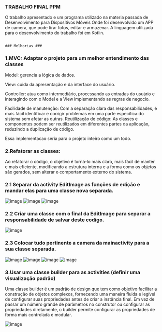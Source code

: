 ### TRABALHO FINAL PPM ###

O trabalho apresentado e um programa utilizado na materia passada de  Desenvolvimento para Dispositivos Móveis
Onde foi desenvolvido um APP de camera, que pode tirar fotos, editar e armazenar.
A linguagem utilizada para o desenvolvimento do trabalho foi em Kotlin.

                                                                                                    ### Melhorias ###


### 1.MVC: Adaptar o projeto para um melhor entendimento das classes ###

Model: gerencia a lógica de dados.

View: cuida da apresentação e da interface do usuário.

Controller: atua como intermediário, processando as entradas do usuário e interagindo com o Model e a View implementando as regras de negocio.

Facilidade de manutenção: Com a separação clara das responsabilidades, é mais fácil identificar e corrigir problemas em uma parte específica do sistema sem afetar as outras.
Reutilização de código: As classes e componentes podem ser reutilizados em diferentes partes da aplicação, reduzindo a duplicação de código.

Essa implementacao seria para o projeto inteiro como um todo.

### 2.Refatorar as classes: ###

Ao refatorar o código, o objetivo é torná-lo mais claro, mais fácil de manter e mais eficiente, modificando a estrutura interna e a forma como os objetos são gerados, sem alterar o comportamento externo do sistema.

### 2.1 Separar da activity EditImage as funções de edição e mandar elas para uma classe nova separada. ###

![image](https://github.com/user-attachments/assets/b09689d1-4d7c-45b9-86dd-c2167ca8248e)
![image](https://github.com/user-attachments/assets/16ec653c-1db4-4797-99e4-5a559452d564)
![image](https://github.com/user-attachments/assets/03f2e566-a8a3-4dfe-b333-ae45ad96bbe9)

 
### 2.2 Criar uma classe com o final da EditImage para separar a responsabilidade de salvar deste codigo. ###

![image](https://github.com/user-attachments/assets/600fb8e4-f380-422d-8337-609a4d3c3e6b)

 
### 2.3 Colocar tudo pertinente a camera da mainactivity para a sua classe separada.  ###

![image](https://github.com/user-attachments/assets/ad3b1f12-3ae5-4972-b6cb-05d3f30cf20d)
![image](https://github.com/user-attachments/assets/01387c6f-b52f-4de7-8948-66144a0c8962)
![image](https://github.com/user-attachments/assets/f5625b35-d71e-432a-ad8e-fd865294af50)
![image](https://github.com/user-attachments/assets/245609bf-f8b5-487c-a322-d644063d89db)

 
### 3.Usar uma classe builder para as activities (definir uma visualização padrão) ###


Uma classe builder é um padrão de design que tem como objetivo facilitar a construção de objetos complexos, fornecendo uma maneira fluida e legível de configurar suas propriedades antes de criar a instância final. Em vez de passar um número grande de parâmetros no construtor ou configurar as propriedades diretamente, o builder permite configurar as propriedades de forma mais controlada e modular.

![image](https://github.com/user-attachments/assets/3c97e34f-1cd0-467e-8a7f-6a256bfb7948)
